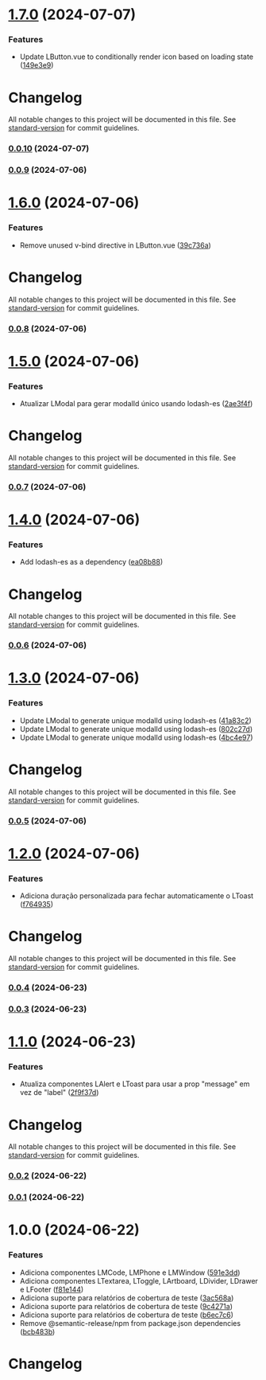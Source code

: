 # [1.7.0](https://github.com/eibii/lily-ui/compare/v1.6.0...v1.7.0) (2024-07-07)


### Features

* Update LButton.vue to conditionally render icon based on loading state ([149e3e9](https://github.com/eibii/lily-ui/commit/149e3e908cf4320330e6fc702341ed7c978b5cf3))

# Changelog

All notable changes to this project will be documented in this file. See [standard-version](https://github.com/conventional-changelog/standard-version) for commit guidelines.

### [0.0.10](https://github.com/eibii/lily-ui/compare/v0.0.9...v0.0.10) (2024-07-07)

### [0.0.9](https://github.com/eibii/lily-ui/compare/v1.6.0...v0.0.9) (2024-07-06)

# [1.6.0](https://github.com/eibii/lily-ui/compare/v1.5.0...v1.6.0) (2024-07-06)


### Features

* Remove unused v-bind directive in LButton.vue ([39c736a](https://github.com/eibii/lily-ui/commit/39c736a6a5eb513f986f5c229c844ad9d8a3f3a7))

# Changelog

All notable changes to this project will be documented in this file. See [standard-version](https://github.com/conventional-changelog/standard-version) for commit guidelines.

### [0.0.8](https://github.com/eibii/lily-ui/compare/v1.5.0...v0.0.8) (2024-07-06)

# [1.5.0](https://github.com/eibii/lily-ui/compare/v1.4.0...v1.5.0) (2024-07-06)


### Features

* Atualizar LModal para gerar modalId único usando lodash-es ([2ae3f4f](https://github.com/eibii/lily-ui/commit/2ae3f4f5368555e9f48b87b7e3fbcecc0f924cf1))

# Changelog

All notable changes to this project will be documented in this file. See [standard-version](https://github.com/conventional-changelog/standard-version) for commit guidelines.

### [0.0.7](https://github.com/eibii/lily-ui/compare/v1.4.0...v0.0.7) (2024-07-06)

# [1.4.0](https://github.com/eibii/lily-ui/compare/v1.3.0...v1.4.0) (2024-07-06)


### Features

* Add lodash-es as a dependency ([ea08b88](https://github.com/eibii/lily-ui/commit/ea08b889b853c135a0a1d7d4edd2c3e340c83ff9))

# Changelog

All notable changes to this project will be documented in this file. See [standard-version](https://github.com/conventional-changelog/standard-version) for commit guidelines.

### [0.0.6](https://github.com/eibii/lily-ui/compare/v1.3.0...v0.0.6) (2024-07-06)

# [1.3.0](https://github.com/eibii/lily-ui/compare/v1.2.0...v1.3.0) (2024-07-06)


### Features

* Update LModal to generate unique modalId using lodash-es ([41a83c2](https://github.com/eibii/lily-ui/commit/41a83c2e55412cdb00c777129a57d8ef7efe43ae))
* Update LModal to generate unique modalId using lodash-es ([802c27d](https://github.com/eibii/lily-ui/commit/802c27d2b17f6ca456ace5141fb482d665889a34))
* Update LModal to generate unique modalId using lodash-es ([4bc4e97](https://github.com/eibii/lily-ui/commit/4bc4e97ac071585a28c8ce66e4e4c8a5e36d12d4))

# Changelog

All notable changes to this project will be documented in this file. See [standard-version](https://github.com/conventional-changelog/standard-version) for commit guidelines.

### [0.0.5](https://github.com/eibii/lily-ui/compare/v1.2.0...v0.0.5) (2024-07-06)

# [1.2.0](https://github.com/eibii/lily-ui/compare/v1.1.0...v1.2.0) (2024-07-06)


### Features

* Adiciona duração personalizada para fechar automaticamente o LToast ([f764935](https://github.com/eibii/lily-ui/commit/f764935859011901a307c4c8d59dba17d7645385))

# Changelog

All notable changes to this project will be documented in this file. See [standard-version](https://github.com/conventional-changelog/standard-version) for commit guidelines.

### [0.0.4](https://github.com/eibii/lily-ui/compare/v0.0.3...v0.0.4) (2024-06-23)

### [0.0.3](https://github.com/eibii/lily-ui/compare/v1.1.0...v0.0.3) (2024-06-23)

# [1.1.0](https://github.com/eibii/lily-ui/compare/v1.0.0...v1.1.0) (2024-06-23)


### Features

* Atualiza componentes LAlert e LToast para usar a prop "message" em vez de "label" ([2f9f37d](https://github.com/eibii/lily-ui/commit/2f9f37dc49fd20fa147c0e0a1bd551ded8884559))

# Changelog

All notable changes to this project will be documented in this file. See [standard-version](https://github.com/conventional-changelog/standard-version) for commit guidelines.

### [0.0.2](https://github.com/eibii/lily-ui/compare/v0.0.1...v0.0.2) (2024-06-22)

### [0.0.1](https://github.com/eibii/lily-ui/compare/v1.0.0...v0.0.1) (2024-06-22)

# 1.0.0 (2024-06-22)


### Features

* Adiciona componentes LMCode, LMPhone e LMWindow ([591e3dd](https://github.com/eibii/lily-ui/commit/591e3ddbaa1d764b7a43ad15858abcde7b59132b))
* Adiciona componentes LTextarea, LToggle, LArtboard, LDivider, LDrawer e LFooter ([f81e144](https://github.com/eibii/lily-ui/commit/f81e144e1fea46c2be0a250abef1b8e995278e7c))
* Adiciona suporte para relatórios de cobertura de teste ([3ac568a](https://github.com/eibii/lily-ui/commit/3ac568afdb9124548e4b11d597920c9ba1557c0a))
* Adiciona suporte para relatórios de cobertura de teste ([9c4271a](https://github.com/eibii/lily-ui/commit/9c4271a6c8397d09fc83095feefdc37746862af5))
* Adiciona suporte para relatórios de cobertura de teste ([b6ec7c6](https://github.com/eibii/lily-ui/commit/b6ec7c621d460ed9f396b89d5334fc21ffddea64))
* Remove @semantic-release/npm from package.json dependencies ([bcb483b](https://github.com/eibii/lily-ui/commit/bcb483b0b54e474a1bad55b792518f3b02d2ce87))

# Changelog

